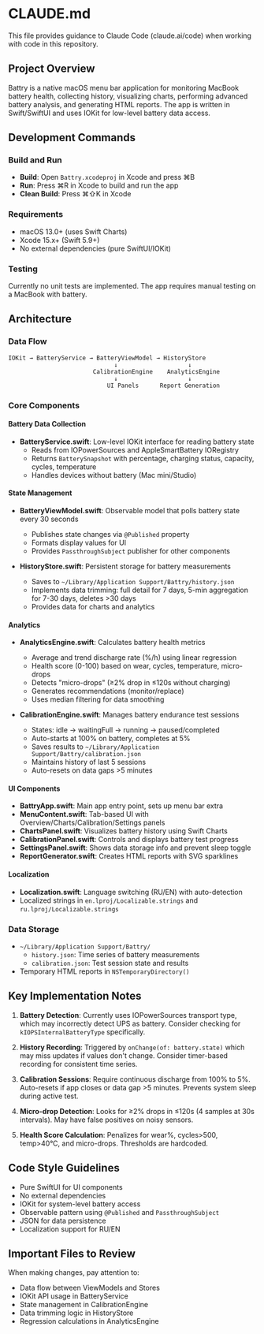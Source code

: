 # CLAUDE.md

This file provides guidance to Claude Code (claude.ai/code) when working with code in this repository.

## Project Overview

Battry is a native macOS menu bar application for monitoring MacBook battery health, collecting history, visualizing charts, performing advanced battery analysis, and generating HTML reports. The app is written in Swift/SwiftUI and uses IOKit for low-level battery data access.

## Development Commands

### Build and Run
- **Build**: Open `Battry.xcodeproj` in Xcode and press ⌘B
- **Run**: Press ⌘R in Xcode to build and run the app
- **Clean Build**: Press ⌘⇧K in Xcode

### Requirements
- macOS 13.0+ (uses Swift Charts)
- Xcode 15.x+ (Swift 5.9+)
- No external dependencies (pure SwiftUI/IOKit)

### Testing
Currently no unit tests are implemented. The app requires manual testing on a MacBook with battery.

## Architecture

### Data Flow
```
IOKit → BatteryService → BatteryViewModel → HistoryStore
                              ↓                    ↓
                        CalibrationEngine    AnalyticsEngine
                              ↓                    ↓
                            UI Panels      Report Generation
```

### Core Components

#### Battery Data Collection
- **BatteryService.swift**: Low-level IOKit interface for reading battery state
  - Reads from IOPowerSources and AppleSmartBattery IORegistry
  - Returns `BatterySnapshot` with percentage, charging status, capacity, cycles, temperature
  - Handles devices without battery (Mac mini/Studio)

#### State Management
- **BatteryViewModel.swift**: Observable model that polls battery state every 30 seconds
  - Publishes state changes via `@Published` property
  - Formats display values for UI
  - Provides `PassthroughSubject` publisher for other components

- **HistoryStore.swift**: Persistent storage for battery measurements
  - Saves to `~/Library/Application Support/Battry/history.json`
  - Implements data trimming: full detail for 7 days, 5-min aggregation for 7-30 days, deletes >30 days
  - Provides data for charts and analytics

#### Analytics
- **AnalyticsEngine.swift**: Calculates battery health metrics
  - Average and trend discharge rate (%/h) using linear regression
  - Health score (0-100) based on wear, cycles, temperature, micro-drops
  - Detects "micro-drops" (≥2% drop in ≤120s without charging)
  - Generates recommendations (monitor/replace)
  - Uses median filtering for data smoothing

- **CalibrationEngine.swift**: Manages battery endurance test sessions
  - States: idle → waitingFull → running → paused/completed
  - Auto-starts at 100% on battery, completes at 5%
  - Saves results to `~/Library/Application Support/Battry/calibration.json`
  - Maintains history of last 5 sessions
  - Auto-resets on data gaps >5 minutes

#### UI Components
- **BattryApp.swift**: Main app entry point, sets up menu bar extra
- **MenuContent.swift**: Tab-based UI with Overview/Charts/Calibration/Settings panels
- **ChartsPanel.swift**: Visualizes battery history using Swift Charts
- **CalibrationPanel.swift**: Controls and displays battery test progress
- **SettingsPanel.swift**: Shows data storage info and prevent sleep toggle
- **ReportGenerator.swift**: Creates HTML reports with SVG sparklines

#### Localization
- **Localization.swift**: Language switching (RU/EN) with auto-detection
- Localized strings in `en.lproj/Localizable.strings` and `ru.lproj/Localizable.strings`

### Data Storage
- `~/Library/Application Support/Battry/`
  - `history.json`: Time series of battery measurements
  - `calibration.json`: Test session state and results
- Temporary HTML reports in `NSTemporaryDirectory()`

## Key Implementation Notes

1. **Battery Detection**: Currently uses IOPowerSources transport type, which may incorrectly detect UPS as battery. Consider checking for `kIOPSInternalBatteryType` specifically.

2. **History Recording**: Triggered by `onChange(of: battery.state)` which may miss updates if values don't change. Consider timer-based recording for consistent time series.

3. **Calibration Sessions**: Require continuous discharge from 100% to 5%. Auto-resets if app closes or data gap >5 minutes. Prevents system sleep during active test.

4. **Micro-drop Detection**: Looks for ≥2% drops in ≤120s (4 samples at 30s intervals). May have false positives on noisy sensors.

5. **Health Score Calculation**: Penalizes for wear%, cycles>500, temp>40°C, and micro-drops. Thresholds are hardcoded.

## Code Style Guidelines

- Pure SwiftUI for UI components
- No external dependencies
- IOKit for system-level battery access
- Observable pattern using `@Published` and `PassthroughSubject`
- JSON for data persistence
- Localization support for RU/EN

## Important Files to Review

When making changes, pay attention to:
- Data flow between ViewModels and Stores
- IOKit API usage in BatteryService
- State management in CalibrationEngine
- Data trimming logic in HistoryStore
- Regression calculations in AnalyticsEngine